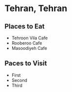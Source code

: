 # Tehran, Tehran

## Places to Eat
- Tehroon Vila Cafe
- Rooberoo Cafe
- Masoodiyeh Cafe

## Paces to Visit
- First
- Second
- Third
